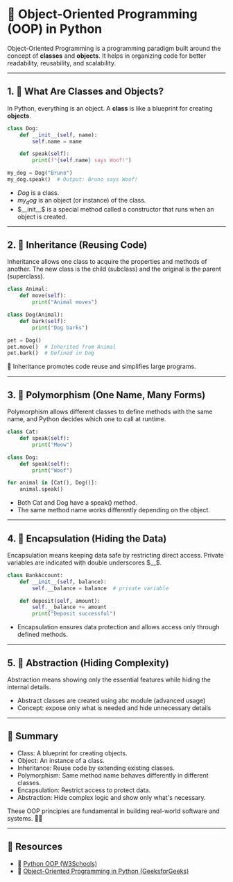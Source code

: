# 🧱 Object-Oriented Programming (OOP) in Python

Object-Oriented Programming is a programming paradigm built around the concept of **classes** and **objects**. It helps in organizing code for better readability, reusability, and scalability.

---

## 1. 🐾 What Are Classes and Objects?

In Python, everything is an object. A **class** is like a blueprint for creating **objects**.

```python
class Dog:
    def __init__(self, name):
        self.name = name

    def speak(self):
        print(f"{self.name} says Woof!")

my_dog = Dog("Bruno")
my_dog.speak()  # Output: Bruno says Woof!
```
- $Dog$ is a class.
- $my_dog$ is an object (or instance) of the class.
- $__init__$ is a special method called a constructor that runs when an object is created.


---


## 2. 🔁 Inheritance (Reusing Code)

Inheritance allows one class to acquire the properties and methods of another.
The new class is the child (subclass) and the original is the parent (superclass).

```python
class Animal:
    def move(self):
        print("Animal moves")

class Dog(Animal):
    def bark(self):
        print("Dog barks")

pet = Dog()
pet.move()  # Inherited from Animal
pet.bark()  # Defined in Dog
```
🧠 Inheritance promotes code reuse and simplifies large programs.


---


## 3. 🌈 Polymorphism (One Name, Many Forms)

Polymorphism allows different classes to define methods with the same name, and Python decides which one to call at runtime.

```python
class Cat:
    def speak(self):
        print("Meow")

class Dog:
    def speak(self):
        print("Woof")

for animal in [Cat(), Dog()]:
    animal.speak()
```
- Both Cat and Dog have a speak() method.
- The same method name works differently depending on the object.


---


## 4. 🔐 Encapsulation (Hiding the Data)

Encapsulation means keeping data safe by restricting direct access. Private variables are indicated with double underscores $__$.

```python
class BankAccount:
    def __init__(self, balance):
        self.__balance = balance  # private variable

    def deposit(self, amount):
        self.__balance += amount
        print("Deposit successful")
```

- Encapsulation ensures data protection and allows access only through defined methods.



---


## 5. 🧊 Abstraction (Hiding Complexity)

Abstraction means showing only the essential features while hiding the internal details.

- Abstract classes are created using abc module (advanced usage)
- Concept: expose only what is needed and hide unnecessary details



---


## 📌 Summary

- Class: A blueprint for creating objects.
- Object: An instance of a class.
- Inheritance: Reuse code by extending existing classes.
- Polymorphism: Same method name behaves differently in different classes.
- Encapsulation: Restrict access to protect data.
- Abstraction: Hide complex logic and show only what's necessary.

These OOP principles are fundamental in building real-world software and systems. 🧠🐍


---

## 🔗 Resources

- 📘 [Python OOP (W3Schools)](https://www.w3schools.com/python/python_classes.asp)  
- 📘 [Object-Oriented Programming in Python (GeeksforGeeks)](https://www.geeksforgeeks.org/python-object-oriented-programming/)
